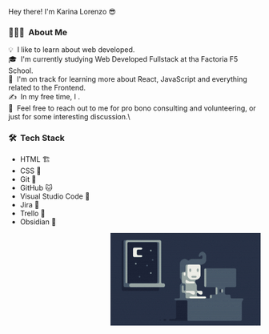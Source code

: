 Hey there! I'm Karina Lorenzo 😎</h2>

### 👨🏻‍💻 &nbsp;About Me

💡 &nbsp;I like to learn about web developed.\
🎓 &nbsp;I'm currently studying Web Developed Fullstack at tha Factoria F5 School.\
🌱 &nbsp;I'm on track for learning more about React, JavaScript and everything related to the Frontend.\
✍️ &nbsp;In my free time, I .\
💬 &nbsp;Feel free to reach out to me for pro bono consulting and volunteering, or just for some interesting discussion.\

### 🛠 &nbsp;Tech Stack

- HTML 🏗
- CSS 🎨
- Git 👾
- GitHub 🐱
- Visual Studio Code 🚀
- Jira 🫡
- Trello 🎯
- Obsidian 🧠
<img alt="Night Coding" src="https://raw.githubusercontent.com/AVS1508/AVS1508/master/assets/Night-Coding.gif" align="right"/>


